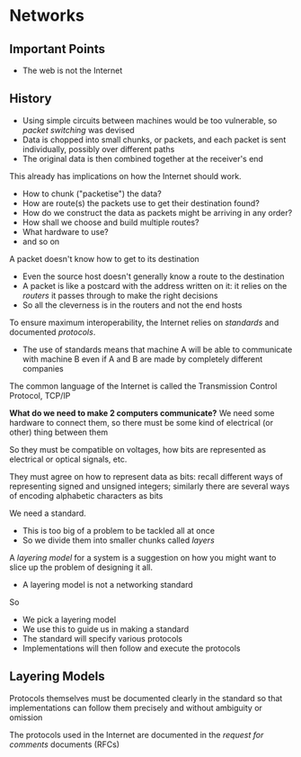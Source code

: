 # Networks
## Important Points

- The web is not the Internet

## History
- Using simple circuits between machines would be too vulnerable, so *packet switching* was devised
- Data is chopped into small chunks, or packets, and each packet is sent individually, possibly over different paths
- The original data is then combined together at the receiver's end

This already has implications on how the Internet should work.

- How to chunk ("packetise") the data?
- How are route(s) the packets use to get their destination found?
- How do we construct the data as packets might be arriving in any order?
- How shall we choose and build multiple routes? 
- What hardware to use?
- and so on

A packet doesn't know how to get to its destination

- Even the source host doesn't generally know a route to the destination
- A packet is like a postcard with the address written on it: it relies on the *routers* it passes through to make the right decisions
- So all the cleverness is in the routers and not the end hosts

To ensure maximum interoperability, the Internet relies on *standards* and documented *protocols*.

- The use of standards means that machine A will be able to communicate with machine B even if A and B are made by completely different companies

The common language of the Internet is called the Transmission Control Protocol, TCP/IP

**What do we need to make 2 computers communicate?**
We need some hardware to connect them, so there must be some kind of electrical (or other) thing between them

So they must be compatible on voltages, how bits are represented as electrical or optical signals, etc.

They must agree on how to represent data as bits: recall different ways of representing signed and unsigned integers; similarly
there are several ways of encoding alphabetic characters as bits

We need a standard.

- This is too big of a problem to be tackled all at once
- So we divide them into smaller chunks called *layers*

A *layering model* for a system is a suggestion on how you might want to slice up the problem of designing it all.

- A layering model is not a networking standard

So

- We pick a layering model
- We use this to guide us in making a standard
- The standard will specify various protocols
- Implementations will then follow and execute the protocols

## Layering Models
Protocols themselves must be documented clearly in the standard so that implementations can follow them precisely and without ambiguity or omission

The protocols used in the Internet are documented in the *request for comments* documents (RFCs)